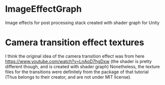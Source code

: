 # ImageEffectGraph
Image effects for post processing stack created with shader graph for Unity

# Camera transition effect textures
I think the original idea of the camera transition effect was from here https://www.youtube.com/watch?v=LnAoD7hgDxw (the shader is pretty different though, and is created with shader graph)
Nonetheless, the texture files for the transitions were definitely from the package of that tutorial (Thus belongs to their creator, and are not under MIT license).
